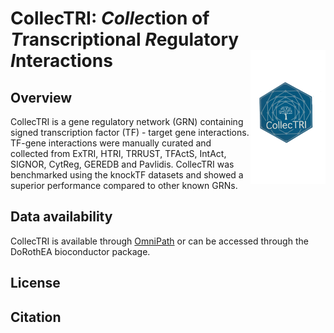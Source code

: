 # CollecTRI: *Collec*tion of *T*ranscriptional *R*egulatory *I*nteractions <img src="man/figures/collecTRI_logo_tmp.png" align="right" width="120" />

<!-- badges: start -->
<!-- badges: end -->

## Overview
CollecTRI is a gene regulatory network (GRN) containing signed transcription factor
(TF) - target gene interactions. TF-gene interactions were manually curated and 
collected from ExTRI, HTRI, TRRUST, TFActS, IntAct, SIGNOR, CytReg, GEREDB and 
Pavlidis. CollecTRI was benchmarked using the knockTF datasets and showed a
superior performance compared to other known GRNs.


## Data availability 

CollecTRI is available through 
[OmniPath](http://bioconductor.org/packages/release/data/experiment/html/dorothea.html) 
or can be accessed through the DoRothEA bioconductor package.

## License


## Citation
> 
